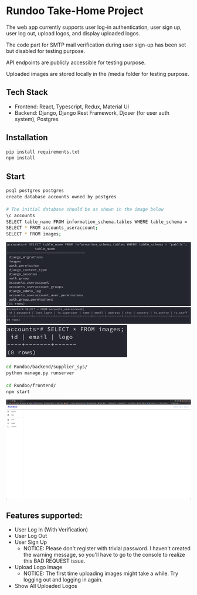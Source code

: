 # Rundoo Take-Home Project
The web app currently supports user log-in authentication, user sign up, user log out, upload logos, and display uploaded logos.

The code part for SMTP mail verification during user sign-up has been set but disabled for testing purpose.

API endpoints are publicly accessible for testing purpose. 

Uploaded images are stored locally in the /media folder for testing purpose.

## Tech Stack

- Frontend: React, Typescript, Redux, Material UI
- Backend: Django, Django Rest Framework, Djoser (for user auth system), Postgres

## Installation

```bash
pip install requirements.txt
npm install
```

## Start

```bash
psql postgres postgres
create database accounts owned by postgres

# The initial database should be as shown in the image below
\c accounts
SELECT table_name FROM information_schema.tables WHERE table_schema = 'public';
SELECT * FROM accounts_useraccount;
SELECT * FROM images;
```

![Alt text](image.png)
![Alt text](image-1.png)
![Alt text](image-2.png)

```bash
cd Rundoo/backend/supplier_sys/
python manage.py runserver

cd Rundoo/frontend/
npm start
```

![Alt text](image-3.png)


## Features supported:

- User Log In (With Verification)
- User Log Out
- User Sign Up
  - NOTICE: Please don't register with trivial password. I haven't created the warning message, so you'll have to go to the console to realize this BAD REQUEST issue.
- Upload Logo Image
  - NOTICE: The first time uploading images might take a while. Try logging out and logging in again.
- Show All Uploaded Logos

